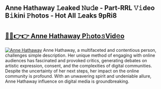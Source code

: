## Anne Hathaway 𝙻eaked 𝙽u𝚍e - Part-RRL 𝚅𝚒deo B𝚒kini 𝙿hotos - Hot All 𝙻eaks 9pRi8

# <h2><a href="http://ld6413.urlbe.top/?page=Anne+Hathaway">🔗🔗👉👉 Anne Hathaway P𝚑oto𝚜Vid𝚎o</a></h2>

[![Anne Hathaway](https://i.imgur.com/eBuTRDB.gif)](http://ld6413.urlbe.top/?page=Anne+Hathaway)
Anne Hathaway, a multifaceted and contentious person, challenges simple description. Her unique method of engaging with online audiences has fascinated and provoked critics, generating debates on artistic expression, consent, and the complexities of digital communities. Despite the uncertainty of her next steps, her impact on the online community is profound. With an unwavering spirit and undeniable allure, Anne Hathaway influence on digital media is groundbreaking.
